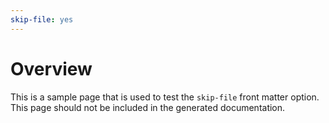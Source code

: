 ```yaml
---
skip-file: yes
---
```

# Overview

This is a sample page that is used to test the `skip-file` front matter option.
This page should not be included in the generated documentation.
